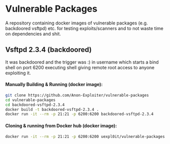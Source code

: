 # Vulnerable Packages
A repository containing docker images of vulnerable packages (e.g. backdoored vsftpd) etc. for testing exploits/scanners and to not waste time on dependencies and shit.

## Vsftpd 2.3.4 (backdoored)
It was backdoored and the trigger was :) in username which starts a bind shell on port 6200 executing shell giving remote root access to anyone exploiting it.

#### Manually Building & Running (docker image):

```bash
git clone https://github.com/Anon-Exploiter/vulnerable-packages
cd vulnerable-packages
cd backdoored-vsftpd-2.3.4
docker build -t backdoored-vsftpd-2.3.4 .
docker run -it --rm -p 21:21 -p 6200:6200 backdoored-vsftpd-2.3.4
```

#### Cloning & running from Docker hub (docker image):
```bash
docker run -it --rm -p 21:21 -p 6200:6200 uexpl0it/vulnerable-packages:backdoored-vsftpd-2.3.4
```
